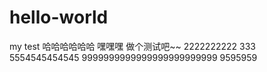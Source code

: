 # hello-world
my test
哈哈哈哈哈哈
嘿嘿嘿
做个测试吧~~
2222222222
333
5554545454545
9999999999999999999999999
9595959
